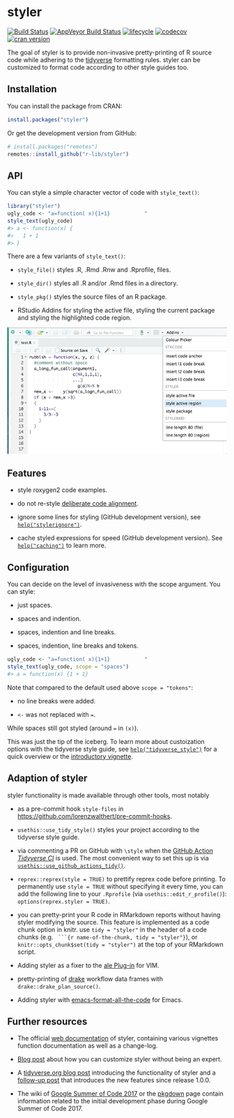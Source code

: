 
<!-- README.md is generated from README.Rmd. Please edit that file -->

# styler

[![Build
Status](https://travis-ci.org/r-lib/styler.svg?branch=master)](https://travis-ci.org/r-lib/styler)
[![AppVeyor Build
Status](https://ci.appveyor.com/api/projects/status/github/r-lib/styler?branch=master&svg=true)](https://ci.appveyor.com/project/r-lib/styler)
[![lifecycle](https://img.shields.io/badge/lifecycle-stable-brightgreen.svg)](https://www.tidyverse.org/lifecycle/#stable)
[![codecov](https://codecov.io/gh/r-lib/styler/branch/master/graph/badge.svg)](https://codecov.io/gh/r-lib/styler)
[![cran
version](https://www.r-pkg.org/badges/version/styler)](https://cran.r-project.org/package=styler)

The goal of styler is to provide non-invasive pretty-printing of R
source code while adhering to the
[tidyverse](https://style.tidyverse.org) formatting rules. styler can be
customized to format code according to other style guides too.

## Installation

You can install the package from CRAN:

``` r
install.packages("styler")
```

Or get the development version from GitHub:

``` r
# install.packages("remotes")
remotes::install_github("r-lib/styler")
```

## API

You can style a simple character vector of code with `style_text()`:

``` r
library("styler")
ugly_code <- "a=function( x){1+1}           "
style_text(ugly_code)
#> a <- function(x) {
#>   1 + 1
#> }
```

There are a few variants of `style_text()`:

  - `style_file()` styles .R, .Rmd .Rnw and .Rprofile, files.

  - `style_dir()` styles all .R and/or .Rmd files in a directory.

  - `style_pkg()` styles the source files of an R package.

  - RStudio Addins for styling the active file, styling the current
    package and styling the highlighted code
region.

<img src="https://raw.githubusercontent.com/lorenzwalthert/some_raw_data/master/styler_0.1.gif" width="650px" />

## Features

  - style roxygen2 code examples.

  - do not re-style [deliberate code
    alignment](https://styler.r-lib.org/articles/detect-alignment.html).

  - ignore some lines for styling (GitHub development version), see
    [`help("stylerignore")`](https://styler.r-lib.org/reference/stylerignore.html).

  - cache styled expressions for speed (GitHub development version). See
    [`help("caching")`](https://styler.r-lib.org/reference/caching.html)
    to learn more.

## Configuration

You can decide on the level of invasiveness with the scope argument. You
can style:

  - just spaces.

  - spaces and indention.

  - spaces, indention and line breaks.

  - spaces, indention, line breaks and tokens.

<!-- end list -->

``` r
ugly_code <- "a=function( x){1+1}           "
style_text(ugly_code, scope = "spaces")
#> a = function(x) {1 + 1}
```

Note that compared to the default used above `scope = "tokens"`:

  - no line breaks were added.

  - `<-` was not replaced with `=`.

While spaces still got styled (around `=` in `(x)`).

This was just the tip of the iceberg. To learn more about custoization
options with the tidyverse style guide, see
[`help("tidyverse_style")`](https://styler.r-lib.org/reference/tidyverse_style.html)
for a quick overview or the [introductory
vignette](https://styler.r-lib.org/articles/introducing_styler.html).

## Adaption of styler

styler functionality is made available through other tools, most notably

  - as a pre-commit hook `style-files` in
    <https://github.com/lorenzwalthert/pre-commit-hooks>.

  - `usethis::use_tidy_style()` styles your project according to the
    tidyverse style guide.

  - via commenting a PR on GitHub with `\style` when the [GitHub
    Action](https://github.com/features/actions) [*Tidyverse
    CI*](https://github.com/r-lib/actions/tree/master/examples#tidyverse-ci-workflow)
    is used. The most convenient way to set this up is via
    [`usethis::use_github_actions_tidy()`](https://usethis.r-lib.org/reference/github_actions.html?q=ghactions#use-github-actions-tidy-).

  - `reprex::reprex(style = TRUE)` to prettify reprex code before
    printing. To permanently use `style = TRUE` without specifying it
    every time, you can add the following line to your `.Rprofile` (via
    `usethis::edit_r_profile()`): `options(reprex.styler = TRUE)`.

  - you can pretty-print your R code in RMarkdown reports without having
    styler modifying the source. This feature is implemented as a code
    chunk option in knitr. use `tidy = "styler"` in the header of a code
    chunks (e.g. ` ```{r name-of-the-chunk, tidy = "styler"}`), or
    `knitr::opts_chunk$set(tidy = "styler")` at the top of your
    RMarkdown script.

  - Adding styler as a fixer to the [ale
    Plug-in](https://github.com/w0rp/ale/pull/2401#issuecomment-485942966)
    for VIM.

  - pretty-printing of [drake](https://github.com/ropensci/drake)
    workflow data frames with `drake::drake_plan_source()`.

  - Adding styler with
    [emacs-format-all-the-code](https://github.com/lassik/emacs-format-all-the-code)
    for Emacs.

## Further resources

  - The official [web documentation](https://styler.r-lib.org/) of
    styler, containing various vignettes function documentation as well
    as a change-log.

  - [Blog
    post](https://lorenzwalthert.netlify.com/post/customizing-styler-the-quick-way/)
    about how you can customize styler without being an expert.

  - A [tidyverse.org blog
    post](https://www.tidyverse.org/articles/2017/12/styler-1.0.0/)
    introducing the functionality of styler and a [follow-up
    post](https://www.tidyverse.org/blog/2019/11/styler-1-2-0/) that
    introduces the new features since release 1.0.0.

  - The wiki of [Google Summer of Code
    2017](https://github.com/rstats-gsoc/gsoc2017/wiki/Noninvasive-source-code-formatting)
    or the [pkgdown](https://r-lib.github.io/styler/) page contain
    information related to the initial development phase during Google
    Summer of Code 2017.
